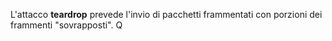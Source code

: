 L'attacco __teardrop__ prevede l'invio di pacchetti frammentati con porzioni dei frammenti "sovrapposti".
Q